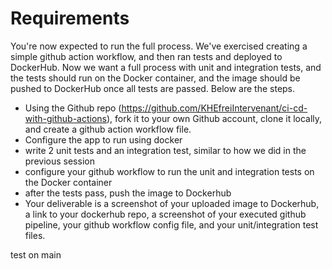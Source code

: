 # Requirements

You're now expected to run the full process. We've exercised creating a simple github action workflow, and then ran tests and deployed to DockerHub. Now we want a full process with unit and integration tests, and the tests should run on the Docker container, and the image should be pushed to DockerHub once all tests are passed. Below are the steps.

- Using the Github repo (https://github.com/KHEfreiIntervenant/ci-cd-with-github-actions), fork it to your own Github account, clone it locally, and create a github action workflow file.
- Configure the app to run using docker
- write 2 unit tests and an integration test, similar to how we did in the previous session
- configure your github workflow to run the unit and integration tests on the Docker container
- after the tests pass, push the image to Dockerhub
- Your deliverable is a screenshot of your uploaded image to Dockerhub, a link to your dockerhub repo, a screenshot of your executed github pipeline, your github workflow config file, and your unit/integration test files.

test on main    
     
   
  
